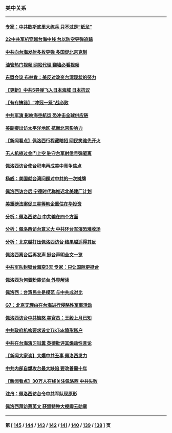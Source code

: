 ### 美中关系
---
#### [专家：中共歇斯底里大练兵 只不过是“纸龙”](../../pages/nf1412576/n13795695.md?08050045) 
#### [22中共军机穿越台海中线 台以防空导弹追踪](../../pages/nf1412576/n13795675.md?08050045) 
#### [中共向台海发射多枚导弹 多国促北京克制](../../pages/nf1412576/n13795642.md?08050045) 
#### [油管热门视频 网站代理 翻墙必看视频](http://209.222.30.114:81/youtube.html?08050045)
#### [东盟会议 布林肯：美反对改变台湾现状的努力](../../pages/nf1412576/n13795470.md?08050045) 
#### [【更新】中共5导弹飞入日本海域 日本抗议](../../pages/nf1412576/n13795616.md?08050045) 
#### [【有冇搞错】“冲冠一怒”战必败](../../pages/nf1412576/n13795285.md?08050045) 
#### [中共军演 影响海空航运 恐冲击全球供应链](../../pages/nf1412576/n13795437.md?08050045) 
#### [美副卿出访太平洋地区 抗衡北京影响力](../../pages/nf1412576/n13795412.md?08050045) 
#### [【新闻看点】佩洛西行程藏暗招 网民笑谁先开火](../../pages/nf1412576/n13794998.md?08050045) 
#### [无人机掠过金门上空 驻守台军射信号弹驱离](../../pages/nf1412576/n13795090.md?08050045) 
#### [佩洛西访台使台积电再成美中竞争焦点](../../pages/nf1412576/n13795118.md?08050045) 
#### [杨威：美国就台湾问题对中共的一次摊牌](../../pages/nf1412576/n13795094.md?08050045) 
#### [佩洛西访台后 宁德时代称推迟北美建厂计划](../../pages/nf1412576/n13794698.md?08050045) 
#### [美重磅法案促三星等韩企重估在华投资](../../pages/nf1412576/n13794932.md?08050045) 
#### [分析：佩洛西访台 中共输在四个方面](../../pages/nf1412576/n13794891.md?08050045) 
#### [分析：佩洛西访台意义大 中共环台军演恐难收场](../../pages/nf1412576/n13794703.md?08050045) 
#### [分析：北京越打压佩洛西访台 结果越适得其反](../../pages/nf1412576/n13794881.md?08050045) 
#### [佩洛西离台后再发声 挺台声明全文一览](../../pages/nf1412576/n13794931.md?08050045) 
#### [中共军队封锁台海空3天 专家：只让国际更挺台](../../pages/nf1412576/n13794706.md?08050045) 
#### [佩洛西为何着粉装访台 外界解读](../../pages/nf1412576/n13794865.md?08050045) 
#### [佩洛西：台湾民主是模范 与中共成对比](../../pages/nf1412576/n13794742.md?08050045) 
#### [G7：北京无理由在台海进行侵略性军事活动](../../pages/nf1412576/n13794854.md?08050045) 
#### [佩洛西访台中共恼怒 美官员：王毅上月已知](../../pages/nf1412576/n13794764.md?08050045) 
#### [中共政府机构要求设立TikTok隐形账户](../../pages/nf1412576/n13794855.md?08050045) 
#### [中共在台海演习叫嚣 英德批评其煽动性言论](../../pages/nf1412576/n13794857.md?08050045) 
#### [【新闻大家谈】大爆中共丑事 佩洛西发力](../../pages/nf1412576/n13794750.md?08050045) 
#### [中共内部自爆攻台最大缺陷 要改善需十年](../../pages/nf1412576/n13794675.md?08050045) 
#### [【新闻看点】30万人在线关注佩洛西 中共失败](../../pages/nf1412576/n13794183.md?08050045) 
#### [沈舟：佩洛西访台令中共军队现原形](../../pages/nf1412576/n13794341.md?08050045) 
#### [佩洛西拜访蔡英文 获颁特种大绶卿云勋章](../../pages/nf1412576/n13794356.md?08050045) 

---
#### 第 [ [145](./145.md?08050045) / [144](./144.md?08050045) / [143](./143.md?08050045) / [142](./142.md?08050045) / [141](./141.md?08050045) / [140](./140.md?08050045) / [139](./139.md?08050045) / [138](./138.md?08050045) ] 页
